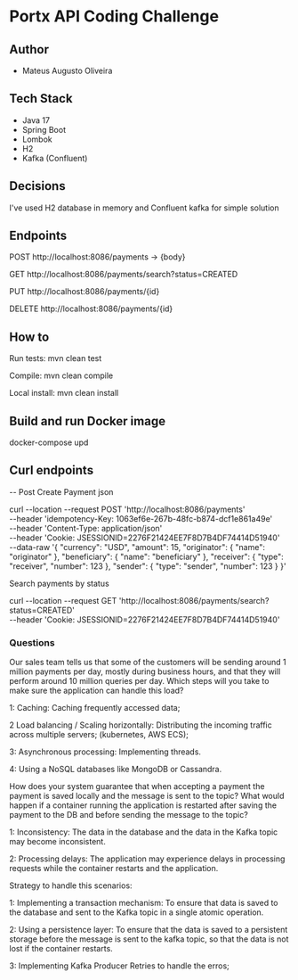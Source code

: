 # Portx API Coding Challenge 

## Author
* Mateus Augusto Oliveira

## Tech Stack
* Java 17
* Spring Boot
* Lombok
* H2
* Kafka (Confluent)

## Decisions

I've used H2 database in memory and Confluent kafka for simple solution

## Endpoints

POST http://localhost:8086/payments -> {body}

GET http://localhost:8086/payments/search?status=CREATED

PUT http://localhost:8086/payments/{id}

DELETE http://localhost:8086/payments/{id}

## How to

Run tests: mvn clean test

Compile: mvn clean compile

Local install: mvn clean install

## Build and run Docker image

docker-compose upd

## Curl endpoints

-- Post Create Payment json

curl --location --request POST 'http://localhost:8086/payments' \
--header 'idempotency-Key: 1063ef6e-267b-48fc-b874-dcf1e861a49e' \
--header 'Content-Type: application/json' \
--header 'Cookie: JSESSIONID=2276F21424EE7F8D7B4DF74414D51940' \
--data-raw '{
"currency": "USD",
"amount": 15,
"originator": {
"name": "originator"
},
"beneficiary": {
"name": "beneficiary"
},
"receiver": {
"type": "receiver",
"number": 123
},
"sender": {
"type": "sender",
"number": 123
}
}'

Search payments by status

curl --location --request GET 'http://localhost:8086/payments/search?status=CREATED' \
--header 'Cookie: JSESSIONID=2276F21424EE7F8D7B4DF74414D51940'

### Questions

Our sales team tells us that some of the customers will be sending around 1 million payments per
day, mostly during business hours, and that they will perform around 10 million queries per day.
Which steps will you take to make sure the application can handle this load?

1: Caching: Caching frequently accessed data;

2 Load balancing / Scaling horizontally: Distributing the incoming traffic across multiple servers; (kubernetes, AWS ECS);

3: Asynchronous processing: Implementing threads.

4: Using a NoSQL databases like MongoDB or Cassandra.

How does your system guarantee that when accepting a payment the payment is saved locally
and the message is sent to the topic? What would happen if a container running the application is
restarted after saving the payment to the DB and before sending the message to the topic?

1: Inconsistency: The data in the database and the data in the Kafka topic may become inconsistent.

2: Processing delays: The application may experience delays in processing requests while the container restarts and the application.

Strategy to handle this scenarios:

1: Implementing a transaction mechanism: To ensure that data is saved to the database and sent to the Kafka topic in a single atomic operation.

2: Using a persistence layer: To ensure that the data is saved to a persistent storage before the message is sent to the kafka topic, so that the data is not lost if the container restarts.

3: Implementing Kafka Producer Retries to handle the erros;

